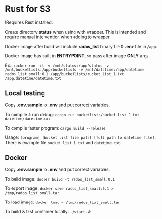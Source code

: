 # Rust for S3

!Requires Rust installed.

Create directory **status** when using with wrapper. This is intended and require manual intervention when adding to wrapper.

Docker image after build will include **rados_list** binary file & **.env** file in `/app`.

Docker image has built in **ENTRYPOINT**, so pass after image **ONLY** args.

Ex.: `docker run -it -v /mnt/status:/app/status -v /mnt/bucketlists:/app/bucketlists -v /mnt/datetime:/app/datetime rados_list_small:0.1 /app/bucketlists/bucket_list_1.txt /app/datetime/datetime.txt`

## Local testing

Copy **.env.sample** to **.env** and put correct variables.

To compile & run debug: `cargo run bucketlists/bucket_list_1.txt datetime/datetime.txt`

To compile faster program: `cargo build --release`

Usage: `[program] [bucket list file path] [full path to datetime file]`. There is example file `bucket_list_1.txt` and `datetime.txt`.

## Docker

Copy **.env.sample** to **.env** and put correct variables.

To build image: `docker build -t rados_list_small:0.1 .`

To export image: `docker save rados_list_small:0.1 > /tmp/rados_list_small.tar`

To load image: `docker load < /tmp/rados_list_small.tar`

To build & test container locally: `./start.sh`
